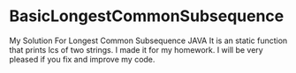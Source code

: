 # BasicLongestCommonSubsequence
My Solution For Longest Common Subsequence JAVA
It is an static function that prints lcs of two strings.
I made it for my homework.
I will be very pleased if you fix and improve my code.
